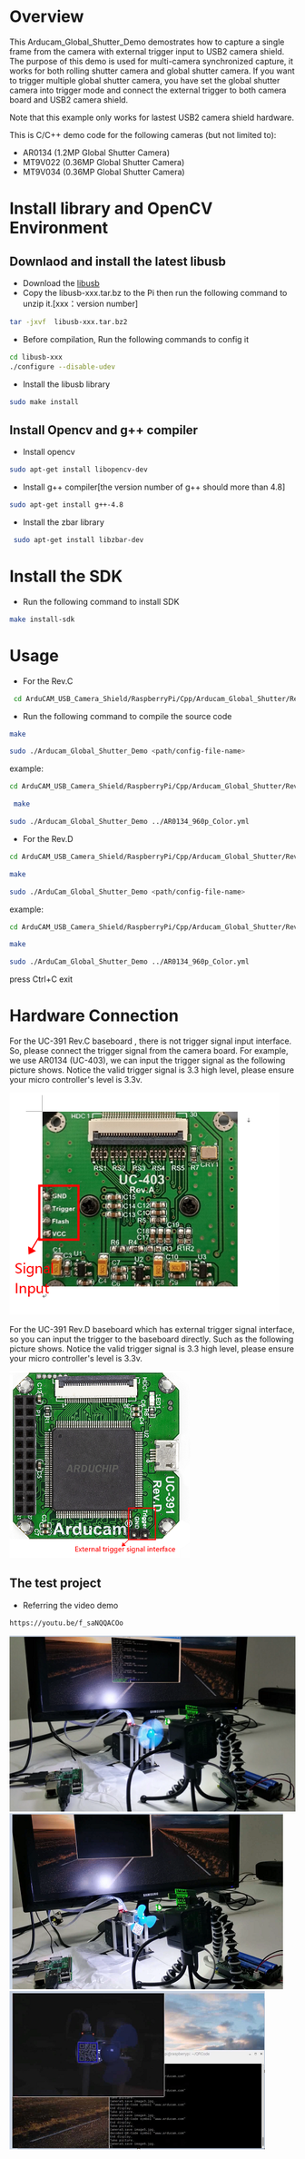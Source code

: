 # Overview
This Arducam_Global_Shutter_Demo demostrates how to capture a single frame from the camera with external trigger input to USB2 camera shield.
The purpose of this demo is used for multi-camera synchronized capture, it works for both rolling shutter camera and global shutter camera. 
If you want to trigger multiple global shutter camera, you have set the global shutter camera into trigger mode and connect the external trigger to both camera board and USB2 camera shield.

Note that this example only works for lastest USB2 camera shield hardware.

This is C/C++ demo code for the following cameras (but not limited to):
- AR0134 (1.2MP Global Shutter Camera)
- MT9V022 (0.36MP Global Shutter Camera)
- MT9V034 (0.36MP Global Shutter Camera)
 
# Install library and OpenCV Environment
## Downlaod and install the latest libusb 
- Download the [libusb](https://sourceforge.net/projects/libusb/files/libusb-1.0/) 
- Copy the libusb-xxx.tar.bz to the Pi then run the following command to unzip it.[xxx：version number]
```Bash
tar -jxvf  libusb-xxx.tar.bz2  
```
- Before compilation, Run the following commands to config it  
```Bash
cd libusb-xxx 
./configure --disable-udev
```
- Install the libusb library 
```Bash
sudo make install
```
## Install Opencv and g++ compiler
- Install opencv
```Bash
sudo apt-get install libopencv-dev
```
- Install g++ compiler[the version number of g++ should more than 4.8]
```Bash 
sudo apt-get install g++-4.8
```
- Install the zbar library
```Bash
 sudo apt-get install libzbar-dev
```

# Install the SDK
- Run the following command to install SDK
```Bash
make install-sdk
```

# Usage
- For the Rev.C
```bash
 cd ArduCAM_USB_Camera_Shield/RaspberryPi/Cpp/Arducam_Global_Shutter/Rev.C
```
- Run the following command to compile the source code 
 ```Bash
 make
 ```
 ```bash
 sudo ./Arducam_Global_Shutter_Demo <path/config-file-name>
 ``` 	
 
 example:
 ```bash
 cd ArduCAM_USB_Camera_Shield/RaspberryPi/Cpp/Arducam_Global_Shutter/Rev.C
 ```
```Bash
 make
```
 ```bash
 sudo ./Arducam_Global_Shutter_Demo ../AR0134_960p_Color.yml
 ```
 - For the Rev.D
  ```bash
 cd ArduCAM_USB_Camera_Shield/RaspberryPi/Cpp/Arducam_Global_Shutter/Rev.D
 ```
 ```Bash
 make
```
 ```bash
 sudo ./ArduCam_Global_Shutter_Demo <path/config-file-name>
``` 
 
 example:
 ```bash
 cd ArduCAM_USB_Camera_Shield/RaspberryPi/Cpp/Arducam_Global_Shutter/Rev.D
 ```
 ```Bash
 make
```
 ```bash
 sudo ./ArduCam_Global_Shutter_Demo ../AR0134_960p_Color.yml
 ```
 press Ctrl+C exit
 
# Hardware Connection
For the UC-391 Rev.C baseboard , there is not trigger signal input interface. 
So, please connect the trigger signal from the camera board. For example, 
we use AR0134 (UC-403), we can input the trigger signal as the following 
picture shows. Notice the valid trigger signal is 3.3 high level, please 
ensure your micro controller's level is 3.3v.

![Alt text]( https://github.com/ArduCAM/ArduCAM_USB_Camera_Shield/blob/master/Data/Arducam_UC-403.png)

For the UC-391 Rev.D baseboard which has external trigger signal interface, 
so you can input the trigger to the baseboard directly. Such as the following 
picture shows. Notice the valid trigger signal is 3.3 high level, please 
ensure your micro controller's level is 3.3v.

![Alt text]( https://github.com/ArduCAM/ArduCAM_USB_Camera_Shield/blob/master/Data/Arducam_UC-391_Rev_D.png)

## The test project
- Referring the video demo 
```bash
https://youtu.be/f_saNQQACOo 
```
 ![Alt text]( https://github.com/ArduCAM/ArduCAM_USB_Camera_Shield/blob/master/Data/Arducam_Global_Shutter_Shoow1.png)
 ![Alt text]( https://github.com/ArduCAM/ArduCAM_USB_Camera_Shield/blob/master/Data/Arducam_Global_Shutter_Shoow2.png)
 ![Alt text]( https://github.com/ArduCAM/ArduCAM_USB_Camera_Shield/blob/master/Data/Arducam_Global_Shutter_Shoow3.png)
 
 

 

